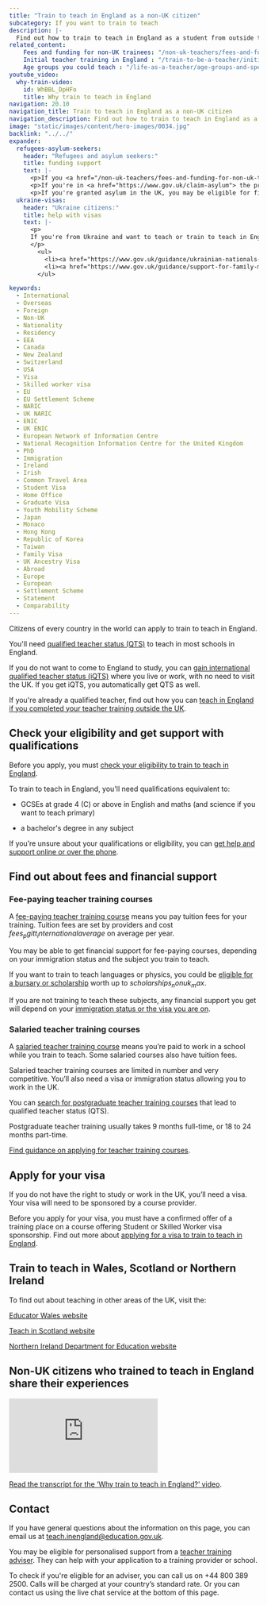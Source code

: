 ```yaml
---
title: "Train to teach in England as a non-UK citizen"
subcategory: If you want to train to teach
description: |-
  Find out how to train to teach in England as a student from outside the UK. Get help and guidance on your qualifications, funding and visa.
related_content:
    Fees and funding for non-UK trainees: "/non-uk-teachers/fees-and-funding-for-non-uk-trainees"
    Initial teacher training in England : "/train-to-be-a-teacher/initial-teacher-training"
    Age groups you could teach : "/life-as-a-teacher/age-groups-and-specialisms/age-groups-you-could-teach"
youtube_video:
  why-train-video:
    id: WhBBL_DpHFo
    title: Why train to teach in England 
navigation: 20.10
navigation_title: Train to teach in England as a non-UK citizen
navigation_description: Find out how to train to teach in England as a non-UK citizen or foreign student and get English qualified teacher status (QTS).
image: "static/images/content/hero-images/0034.jpg"
backlink: "../../"
expander:
  refugees-asylum-seekers:
    header: "Refugees and asylum seekers:"
    title: funding support
    text: |- 
      <p>If you <a href="/non-uk-teachers/fees-and-funding-for-non-uk-trainees">have refugee status you'll usually be eligible for financial support to help you train</a>.
      <p>If you're in <a href="https://www.gov.uk/claim-asylum"> the process of seeking asylum</a>, check your immigration bail conditions to see if you have permission to study on a teacher training course in England. Even if you have permission, you're unlikely to be eligible for financial support.</p>
      <p>If you're granted asylum in the UK, you may be eligible for financial support to train to teach.</p>
  ukraine-visas:
    header: "Ukraine citizens:"
    title: help with visas
    text: |-
      <p>
      If you're from Ukraine and want to teach or train to teach in England, you can check visa support for:
      </p>
        <ul>
          <li><a href="https://www.gov.uk/guidance/ukrainian-nationals-in-the-uk-visa-support">Ukrainian nationals in the UK</a></li>
          <li><a href="https://www.gov.uk/guidance/support-for-family-members-of-british-nationals-in-ukraine-and-ukrainian-nationals-in-ukraine-and-the-uk">Ukrainian nationals outside of the UK</a></li>
        </ul>

keywords:
  - International
  - Overseas
  - Foreign
  - Non-UK
  - Nationality
  - Residency
  - EEA
  - Canada
  - New Zealand
  - Switzerland
  - USA
  - Visa
  - Skilled worker visa
  - EU
  - EU Settlement Scheme
  - NARIC
  - UK NARIC
  - ENIC
  - UK ENIC
  - European Network of Information Centre
  - National Recognition Information Centre for the United Kingdom
  - PhD
  - Immigration
  - Ireland
  - Irish
  - Common Travel Area
  - Student Visa
  - Home Office
  - Graduate Visa
  - Youth Mobility Scheme
  - Japan
  - Monaco
  - Hong Kong
  - Republic of Korea
  - Taiwan
  - Family Visa
  - UK Ancestry Visa
  - Abroad
  - Europe
  - European
  - Settlement Scheme
  - Statement
  - Comparability
---
```




Citizens of every country in the world can apply to train to teach in England. 

You'll need [qualified teacher status (QTS)](/train-to-be-a-teacher/what-is-qts) to teach in most schools in England.

If you do not want to come to England to study, you can [gain international qualified teacher status (iQTS)](/non-uk-teachers/international-qualified-teacher-status) where you live or work, with no need to visit the UK. If you get iQTS, you automatically get QTS as well.  

If you're already a qualified teacher, find out how you can [teach in England if you completed your teacher training outside the UK](/non-uk-teachers/teach-in-england-if-you-trained-overseas).

## Check your eligibility and get support with qualifications

Before you apply, you must [check your eligibility to train to teach in England](/non-uk-teachers/non-uk-qualifications).  

To train to teach in England, you'll need qualifications equivalent to: 

* GCSEs at grade 4 (C) or above in English and maths (and science if you want to teach primary) 

* a bachelor's degree in any subject 

If you’re unsure about your qualifications or eligibility, you can [get help and support online or over the phone](/help-and-support). 

## Find out about fees and financial support

### Fee-paying teacher training courses 

A [fee-paying teacher training course](/non-uk-teachers/fees-and-funding-for-non-uk-trainees) means you pay tuition fees for your training. Tuition fees are set by providers and cost $fees_pgitt_internationalaverage$ on average per year. 

You may be able to get financial support for fee-paying courses, depending on your immigration status and the subject you train to teach.  

If you want to train to teach languages or physics, you could be [eligible for a bursary or scholarship](/funding-and-support/scholarships-and-bursaries) worth up to $scholarships_nonuk_max$. 

If you are not training to teach these subjects, any financial support you get will depend on your [immigration status or the visa you are on](/non-uk-teachers/visas-for-non-uk-trainees).  

### Salaried teacher training courses 

A [salaried teacher training course](/funding-and-support/salaried-teacher-training) means you’re paid to work in a school while you train to teach. Some salaried courses also have tuition fees.  

Salaried teacher training courses are limited in number and very competitive. You’ll also need a visa or immigration status allowing you to work in the UK.  

You can [search for postgraduate teacher training courses](https://find-teacher-training-courses.service.gov.uk/) that lead to qualified teacher status (QTS).  

Postgraduate teacher training usually takes 9 months full-time, or 18 to 24 months part-time. 

[Find guidance on applying for teacher training courses](/how-to-apply-for-teacher-training/teacher-training-application). 

## Apply for your visa

If you do not have the right to study or work in the UK, you’ll need a visa. Your visa will need to be sponsored by a course provider.  

Before you apply for your visa, you must have a confirmed offer of a training place on a course offering Student or Skilled Worker visa sponsorship. Find out more about [applying for a visa to train to teach in England](/non-uk-teachers/visas-for-non-uk-trainees).  

## Train to teach in Wales, Scotland or Northern Ireland 

To find out about teaching in other areas of the UK, visit the: 

[Educator Wales website](https://educators.wales/home) 

[Teach in Scotland website](https://teachinscotland.scot/) 

[Northern Ireland Department for Education website](https://www.education-ni.gov.uk/articles/initial-teacher-education-courses-northern-ireland) 

## Non-UK citizens who trained to teach in England share their experiences

<div class="youtube-video">
  <iframe title="Why train to teach in England" loading="lazy" src="https://www.youtube-nocookie.com/embed/WhBBL_DpHFo" frameborder="0" allow="autoplay; encrypted-media" allowfullscreen="allowfullscreen" enablejsapi="true"></iframe>
</div>

<p><a href="/non-uk-teachers/why-train-to-teach-in-england-video-transcript">Read the transcript for the ‘Why train to teach in England?’ video</a>.</p>

## Contact

If you have general questions about the information on this page, you can email us at teach.inengland@education.gov.uk.

You may be eligible for personalised support from a [teacher training adviser](/teacher-training-advisers). They can help with your application to a training provider or school.

To check if you're eligible for an adviser, you can call us on +44 800 389 2500. Calls will be charged at your country’s standard rate. Or you can contact us using the live chat service at the bottom of this page.
